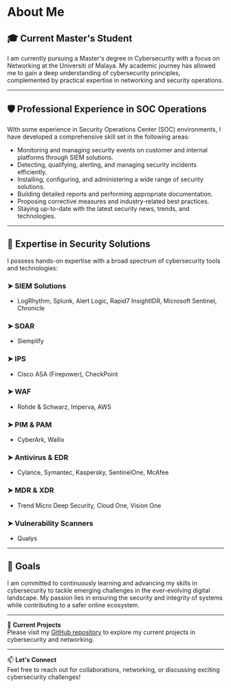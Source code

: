 # About Me

## 🎓 Current Master's Student  
I am currently pursuing a Master's degree in Cybersecurity with a focus on Networking at the Universiti of Malaya. My academic journey has allowed me to gain a deep understanding of cybersecurity principles, complemented by practical expertise in networking and security operations.

---

## 🛡️ Professional Experience in SOC Operations  
With some experience in Security Operations Center (SOC) environments, I have developed a comprehensive skill set in the following areas:  
- Monitoring and managing security events on customer and internal platforms through SIEM solutions.  
- Detecting, qualifying, alerting, and managing security incidents efficiently.  
- Installing, configuring, and administering a wide range of security solutions.  
- Building detailed reports and performing appropriate documentation.  
- Proposing corrective measures and industry-related best practices.  
- Staying up-to-date with the latest security news, trends, and technologies.

---

## 🔧 Expertise in Security Solutions  
I possess hands-on expertise with a broad spectrum of cybersecurity tools and technologies:

### ➤ **SIEM Solutions**  
- LogRhythm, Splunk, Alert Logic, Rapid7 InsightIDR, Microsoft Sentinel, Chronicle

### ➤ **SOAR**  
- Siemplify  

### ➤ **IPS**  
- Cisco ASA (Firepower), CheckPoint  

### ➤ **WAF**  
- Rohde & Schwarz, Imperva, AWS  

### ➤ **PIM & PAM**  
- CyberArk, Wallix  

### ➤ **Antivirus & EDR**  
- Cylance, Symantec, Kaspersky, SentinelOne, McAfee  

### ➤ **MDR & XDR**  
- Trend Micro Deep Security, Cloud One, Vision One

### ➤ **Vulnerability Scanners**  
- Qualys  

---

## 🌟 Goals  
I am committed to continuously learning and advancing my skills in cybersecurity to tackle emerging challenges in the ever-evolving digital landscape. My passion lies in ensuring the security and integrity of systems while contributing to a safer online ecosystem.

---

📂 **Current Projects**  
Please visit my [GitHub repository](https://github.com/andykm/andykm.github.io) to explore my current projects in cybersecurity and networking.

---

📫 **Let's Connect**  
Feel free to reach out for collaborations, networking, or discussing exciting cybersecurity challenges!
